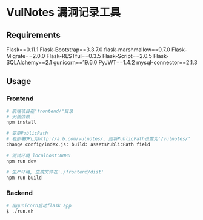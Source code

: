 # VulNotes 漏洞记录工具

## Requirements

Flask==0.11.1
Flask-Bootstrap==3.3.7.0
flask-marshmallow==0.7.0
Flask-Migrate==2.0.0
Flask-RESTful==0.3.5
Flask-Script==2.0.5
Flask-SQLAlchemy==2.1
gunicorn==19.6.0
PyJWT==1.4.2
mysql-connector==2.1.3

## Usage

### Frontend

``` bash
# 前端项目在"frontend/"目录
# 安装依赖
npm install

# 变更PublicPath
# 若部署URL为http://a.b.com/vulnotes/, 则将PublicPath设置为'/vulnotes/'
change config/index.js: build: assetsPublicPath field

# 测试环境 localhost:8080
npm run dev

# 生产环境, 生成文件在'./frontend/dist'
npm run build
```

### Backend

```bash
# 用gunicorn启动flask app
$ ./run.sh
```

